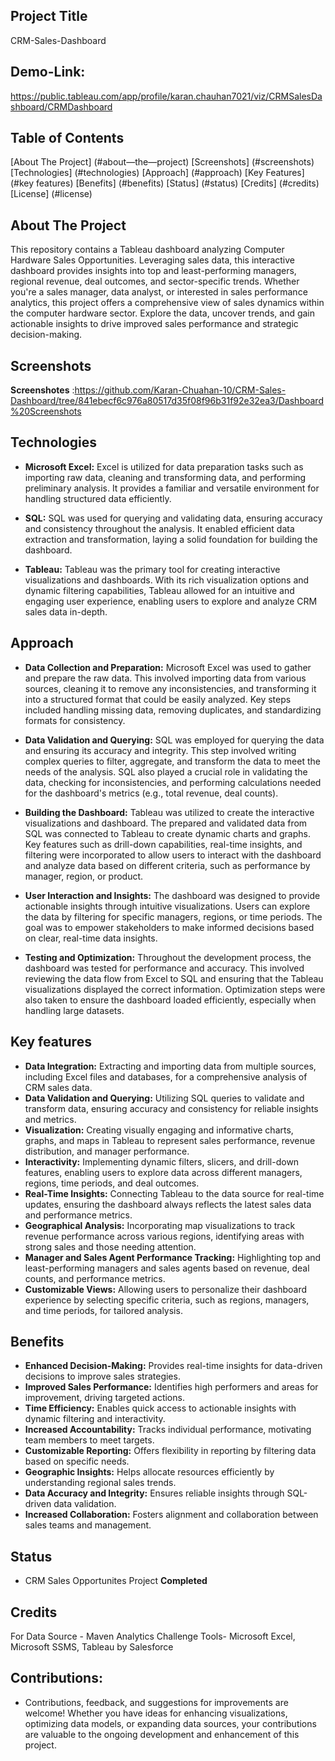 ## Project Title
CRM-Sales-Dashboard

## Demo-Link:
https://public.tableau.com/app/profile/karan.chauhan7021/viz/CRMSalesDashboard/CRMDashboard

## Table of Contents
[About The Project] (#about—the—project)
[Screenshots] (#screenshots)
[Technologies] (#technologies)
[Approach] (#approach)
[Key Features] (#key features)
[Benefits] (#benefits)
[Status] (#status)
[Credits] (#credits)
[License] (#license)

## About The Project
This repository contains a Tableau dashboard analyzing Computer Hardware Sales Opportunities. Leveraging sales data, this interactive dashboard provides insights into top and least-performing managers, regional revenue, deal outcomes, and sector-specific trends. Whether you're a sales manager, data analyst, or interested in sales performance analytics, this project offers a comprehensive view of sales dynamics within the computer hardware sector. Explore the data, uncover trends, and gain actionable insights to drive improved sales performance and strategic decision-making.

## Screenshots
**Screenshotes** :https://github.com/Karan-Chuahan-10/CRM-Sales-Dashboard/tree/841ebecf6c976a80517d35f08f96b31f92e32ea3/Dashboard%20Screenshots

## Technologies
- **Microsoft Excel:** Excel is utilized for data preparation tasks such as importing raw data, cleaning and transforming data, and performing preliminary analysis. It provides a familiar and versatile environment for handling structured data efficiently.

- **SQL:**  SQL was used for querying and validating data, ensuring accuracy and consistency throughout the analysis. It enabled efficient data extraction and transformation, laying a solid foundation for building the dashboard.
  
- **Tableau:** Tableau was the primary tool for creating interactive visualizations and dashboards. With its rich visualization options and dynamic filtering capabilities, Tableau allowed for an intuitive and engaging user experience, enabling users to explore and analyze CRM sales data in-depth.

## Approach 
- **Data Collection and Preparation:** Microsoft Excel was used to gather and prepare the raw data. This involved importing data from various sources, cleaning it to remove any inconsistencies, and transforming it into a structured format that could be easily analyzed.
Key steps included handling missing data, removing duplicates, and standardizing formats for consistency.

- **Data Validation and Querying:** SQL was employed for querying the data and ensuring its accuracy and integrity. This step involved writing complex queries to filter, aggregate, and transform the data to meet the needs of the analysis.
SQL also played a crucial role in validating the data, checking for inconsistencies, and performing calculations needed for the dashboard's metrics (e.g., total revenue, deal counts).

- **Building the Dashboard:** Tableau was utilized to create the interactive visualizations and dashboard. The prepared and validated data from SQL was connected to Tableau to create dynamic charts and graphs.
Key features such as drill-down capabilities, real-time insights, and filtering were incorporated to allow users to interact with the dashboard and analyze data based on different criteria, such as performance by manager, region, or product.

- **User Interaction and Insights:** The dashboard was designed to provide actionable insights through intuitive visualizations. Users can explore the data by filtering for specific managers, regions, or time periods.
The goal was to empower stakeholders to make informed decisions based on clear, real-time data insights.

- **Testing and Optimization:** Throughout the development process, the dashboard was tested for performance and accuracy. This involved reviewing the data flow from Excel to SQL and ensuring that the Tableau visualizations displayed the correct information.
Optimization steps were also taken to ensure the dashboard loaded efficiently, especially when handling large datasets.

## Key features
- **Data Integration:** Extracting and importing data from multiple sources, including Excel files and databases, for a comprehensive analysis of CRM sales data.
- **Data Validation and Querying:** Utilizing SQL queries to validate and transform data, ensuring accuracy and consistency for reliable insights and metrics.
- **Visualization:** Creating visually engaging and informative charts, graphs, and maps in Tableau to represent sales performance, revenue distribution, and manager performance.
- **Interactivity:** Implementing dynamic filters, slicers, and drill-down features, enabling users to explore data across different managers, regions, time periods, and deal outcomes.
- **Real-Time Insights:** Connecting Tableau to the data source for real-time updates, ensuring the dashboard always reflects the latest sales data and performance metrics.
- **Geographical Analysis:** Incorporating map visualizations to track revenue performance across various regions, identifying areas with strong sales and those needing attention.
- **Manager and Sales Agent Performance Tracking:** Highlighting top and least-performing managers and sales agents based on revenue, deal counts, and performance metrics.
- **Customizable Views:** Allowing users to personalize their dashboard experience by selecting specific criteria, such as regions, managers, and time periods, for tailored analysis.

## Benefits 
- **Enhanced Decision-Making:** Provides real-time insights for data-driven decisions to improve sales strategies.
- **Improved Sales Performance:** Identifies high performers and areas for improvement, driving targeted actions.
- **Time Efficiency:** Enables quick access to actionable insights with dynamic filtering and interactivity.
- **Increased Accountability:** Tracks individual performance, motivating team members to meet targets.
- **Customizable Reporting:** Offers flexibility in reporting by filtering data based on specific needs.
- **Geographic Insights:** Helps allocate resources efficiently by understanding regional sales trends.
- **Data Accuracy and Integrity:** Ensures reliable insights through SQL-driven data validation.
- **Increased Collaboration:** Fosters alignment and collaboration between sales teams and management.

## Status 
- CRM Sales Opportunites Project **Completed**

## Credits 
For Data Source - Maven Analytics Challenge
Tools- Microsoft Excel, Microsoft SSMS, Tableau by Salesforce 


## Contributions:
- Contributions, feedback, and suggestions for improvements are welcome! Whether you have ideas for enhancing visualizations, optimizing data models, or expanding data sources, your contributions are valuable to the ongoing development and enhancement of this project.
